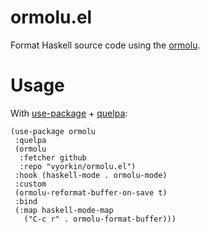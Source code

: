 # ormolu.el

Format Haskell source code using the [ormolu](https://github.com/tweag/ormolu).

# Usage

With [use-package](https://github.com/jwiegley/use-package/) + [quelpa](https://framagit.org/steckerhalter/quelpa):

```elisp
(use-package ormolu
 :quelpa
 (ormolu
  :fetcher github
  :repo "vyorkin/ormolu.el")
 :hook (haskell-mode . ormolu-mode)
 :custom
 (ormolu-reformat-buffer-on-save t)
 :bind
 (:map haskell-mode-map
   ("C-c r" . ormolu-format-buffer)))
```
